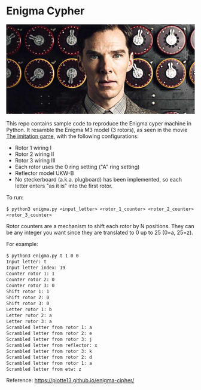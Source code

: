 # Enigma Cypher

![](img/FMA-imitation-game.jpg)

This repo contains sample code to reproduce the Enigma cyper machine in Python. It resamble the Enigma M3 model (3 rotors), as seen in the movie [The imitation game](https://en.wikipedia.org/wiki/The_Imitation_Game), with the following configurations:

- Rotor 1 wiring I
- Rotor 2 wiring II
- Rotor 3 wiring III
- Each rotor uses the 0 ring setting ("A" ring setting)
- Reflector model UKW-B
- No steckerboard (a.k.a. plugboard) has been implemented, so each letter enters "as it is" into the first rotor.

To run:

```console
$ python3 enigma.py <input_letter> <rotor_1_counter> <rotor_2_counter> <rotor_3_counter>
```

Rotor counters are a mechanism to shift each rotor by N positions. They can be any integer you want since they are translated to 0 up to 25 (0=a, 25=z).

For example:

```console
$ python3 enigma.py t 1 0 0
Input letter: t
Input letter index: 19
Counter rotor 1: 1
Counter rotor 2: 0
Counter rotor 3: 0
Shift rotor 1: 1
Shift rotor 2: 0
Shift rotor 3: 0
Letter rotor 1: b
Letter rotor 2: a
Letter rotor 3: a
Scrambled letter from rotor 1: a
Scrambled letter from rotor 2: e
Scrambled letter from rotor 3: j
Scrambled letter from reflector: x
Scrambled letter from rotor 3: k
Scrambled letter from rotor 2: d
Scrambled letter from rotor 1: a
Scrambled letter from etw: z
```

Reference: https://piotte13.github.io/enigma-cipher/
